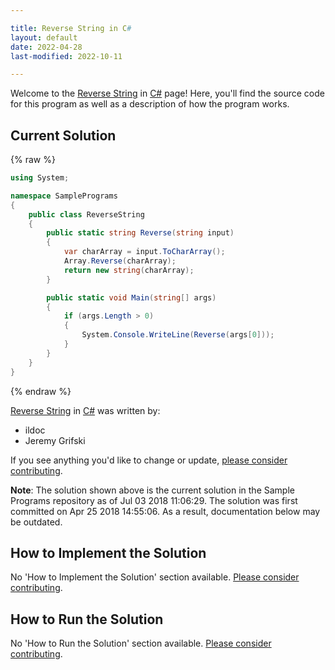 ```yaml
---

title: Reverse String in C#
layout: default
date: 2022-04-28
last-modified: 2022-10-11

---
```


Welcome to the [Reverse String](https://sampleprograms.io/projects/reverse-string) in [C#](https://sampleprograms.io/languages/c-sharp) page! Here, you'll find the source code for this program as well as a description of how the program works.

## Current Solution

{% raw %}

```c#
using System;

namespace SamplePrograms
{
    public class ReverseString
    {
        public static string Reverse(string input)
        {
            var charArray = input.ToCharArray();
            Array.Reverse(charArray);
            return new string(charArray);
        }

        public static void Main(string[] args)
        {
            if (args.Length > 0)
            {
                System.Console.WriteLine(Reverse(args[0]));
            }
        }
    }
}
```

{% endraw %}

[Reverse String](https://sampleprograms.io/projects/reverse-string) in [C#](https://sampleprograms.io/languages/c-sharp) was written by:

- ildoc
- Jeremy Grifski

If you see anything you'd like to change or update, [please consider contributing](https://github.com/TheRenegadeCoder/sample-programs).

**Note**: The solution shown above is the current solution in the Sample Programs repository as of Jul 03 2018 11:06:29. The solution was first committed on Apr 25 2018 14:55:06. As a result, documentation below may be outdated.

## How to Implement the Solution

No 'How to Implement the Solution' section available. [Please consider contributing](https://github.com/TheRenegadeCoder/sample-programs-website).

## How to Run the Solution

No 'How to Run the Solution' section available. [Please consider contributing](https://github.com/TheRenegadeCoder/sample-programs-website).